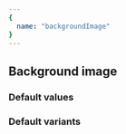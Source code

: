 ```yaml
---
{
  name: "backgroundImage"
}
---
```


## Background image

### Default values
<!-- defaults.values.start -->
<!-- defaults.values.end -->


### Default variants
<!-- defaults.variants.start -->
<!-- defaults.variants.end -->
